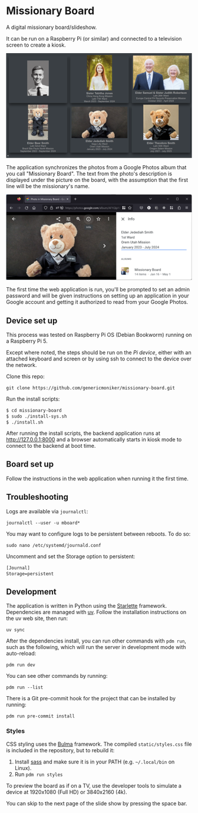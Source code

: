 # Missionary Board

A digital missionary board/slideshow.

It can be run on a Raspberry Pi (or similar) and connected to a television
screen to create a kiosk.

![Example](./README-1.png)

The application synchronizes the photos from a Google Photos album that you call
"Missionary Board". The text from the photo's description is displayed under the
picture on the board, with the assumption that the first line will be the
missionary's name.

![Info description text](./README-2.png)

The first time the web application is run, you'll be prompted to set an admin
password and will be given instructions on setting up an application in your
Google account and getting it authorized to read from your Google Photos.

## Device set up

This process was tested on Raspberry Pi OS (Debian Bookworm) running on a
Raspberry Pi 5.

Except where noted, the steps should be run on the *Pi device*, either with an
attached keyboard and screen or by using ssh to connect to the device over the
network.

Clone this repo:

```
git clone https://github.com/genericmoniker/missionary-board.git
```

Run the install scripts:

```
$ cd missionary-board
$ sudo ./install-sys.sh
$ ./install.sh
```

After running the install scripts, the backend application runs at
http://127.0.0.1:8000 and a browser automatically starts in kiosk mode to
connect to the backend at boot time.

## Board set up

Follow the instructions in the web application when running it the first time.

## Troubleshooting

Logs are available via `journalctl`:

```
journalctl --user -u mboard*
```

You may want to configure logs to be persistent between reboots. To do so:

```
sudo nano /etc/systemd/journald.conf
```

Uncomment and set the Storage option to persistent:

```
[Journal]
Storage=persistent
```

## Development

The application is written in Python using the
[Starlette](https://www.starlette.io/) framework. Dependencies are managed with
[uv](https://docs.astral.sh/uv/). Follow the installation instructions on
the uv web site, then run:

```
uv sync
```

After the dependencies install, you can run other commands with `pdm run`, such
as the following, which will run the server in development mode with
auto-reload:

```
pdm run dev
```

You can see other commands by running:

```
pdm run --list
```

There is a Git pre-commit hook for the project that can be installed by running:

```
pdm run pre-commit install
```

### Styles

CSS styling uses the [Bulma](https://bulma.io) framework. The compiled
`static/styles.css` file is included in the repository, but to rebuild it:

1. Install [sass](https://sass-lang.com/install) and make sure it is in your
   PATH (e.g. `~/.local/bin` on Linux).
2. Run `pdm run styles`

To preview the board as if on a TV, use the developer tools to simulate a device
at 1920x1080 (Full HD) or 3840x2160 (4k).

You can skip to the next page of the slide show by pressing the space bar.

